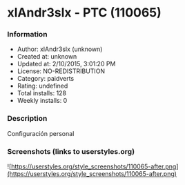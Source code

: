 # xlAndr3slx - PTC (110065)

### Information
- Author: xlAndr3slx (unknown)
- Created at: unknown
- Updated at: 2/10/2015, 3:01:20 PM
- License: NO-REDISTRIBUTION
- Category: paidverts
- Rating: undefined
- Total installs: 128
- Weekly installs: 0


### Description
Configuración personal


### Screenshots (links to userstyles.org)
![https://userstyles.org/style_screenshots/110065-after.png](https://userstyles.org/style_screenshots/110065-after.png)


